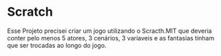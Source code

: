 # Scratch

Esse Projeto precisei criar um jogo utilizando o Scracth.MIT que deveria conter pelo menos 5 atores, 3 cenários, 3 variaveis e as fantasias tinham que ser trocadas ao longo do jogo.
